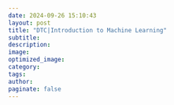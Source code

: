 ```yaml
---
date: 2024-09-26 15:10:43
layout: post
title: "DTC|Introduction to Machine Learning"
subtitle:
description:
image:
optimized_image:
category:
tags:
author:
paginate: false
---
```

